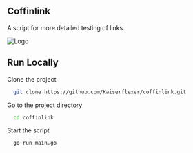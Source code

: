 
## Coffinlink

A script for more detailed testing of links.



![Logo](https://i.ibb.co/F6GX0cv/free-icon-link-3876194.png)


## Run Locally

Clone the project

```bash
  git clone https://github.com/Kaiserflexer/coffinlink.git
```

Go to the project directory

```bash
  cd coffinlink
```

Start the script 

```bash
  go run main.go
```

